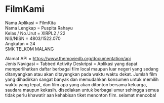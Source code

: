 # FilmKami

Nama Aplikasi = FilmKita <br>
Nama Lengkap = Puspita Rahayu <br>
Kelas / No.Urut = XIRPL2 / 22<br>
NIS/NISN = 4803/1522.070<br>
Angkatan = 24 <br>
SMK TELKOM MALANG

Alamat API =  https://www.themoviedb.org/documentation/api <br>
Jenis Navigasi = Tabbed Activity
Deskripsi = Aplikasi yang dapat memperlihatkan daftar berbagai film local maupun luar negeri yang sedang ditanyangkan atau akan ditayangkan pada waktu
 waktu dekat. Jumlah film yang dihadirkan sangat banyak dan memudahkan konsumen untuk memilih waktu yang tepat, dan film apa yang 
 akan ditonton bersama keluarga, saudara maupun kekasih. disediakan untuk berbagai umur sehingga semua tidak perlu khawatir aan kehabisan 
 tiket menonton film. selamat mencoba!


